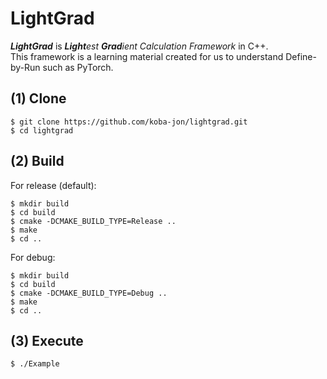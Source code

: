 # LightGrad
***LightGrad*** is ***Light**est **Grad**ient Calculation Framework* in C++.<br>
This framework is a learning material created for us to understand Define-by-Run such as PyTorch.<br>

## (1) Clone

~~~
$ git clone https://github.com/koba-jon/lightgrad.git
$ cd lightgrad
~~~

## (2) Build

For release (default):
~~~
$ mkdir build
$ cd build
$ cmake -DCMAKE_BUILD_TYPE=Release ..
$ make
$ cd ..
~~~

For debug:
~~~
$ mkdir build
$ cd build
$ cmake -DCMAKE_BUILD_TYPE=Debug ..
$ make
$ cd ..
~~~


## (3) Execute

~~~
$ ./Example
~~~

